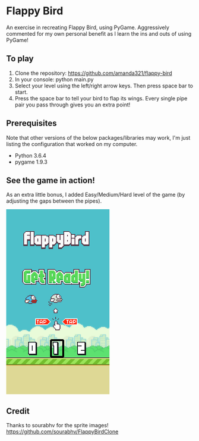 # Flappy Bird

An exercise in recreating Flappy Bird, using PyGame. Aggressively commented for
my own personal benefit as I learn the ins and outs of using PyGame!

## To play
1. Clone the repository: https://github.com/amanda321/flappy-bird
2. In your console: python main.py
3. Select your level using the left/right arrow keys. Then press space bar to start.
3. Press the space bar to tell your bird to flap its wings. Every single pipe pair
you pass through gives you an extra point!

## Prerequisites
Note that other versions of the below packages/libraries may work, I'm just listing the configuration that worked on my computer.
- Python 3.6.4
- pygame 1.9.3

## See the game in action!
As an extra little bonus, I added Easy/Medium/Hard level of the game (by adjusting the gaps between the pipes).

![Demo](demo/example.gif)

## Credit
Thanks to sourabhv for the sprite images!
https://github.com/sourabhv/FlappyBirdClone